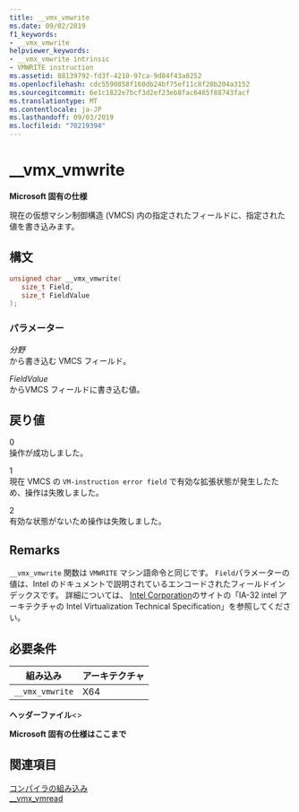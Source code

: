 ```yaml
---
title: __vmx_vmwrite
ms.date: 09/02/2019
f1_keywords:
- __vmx_vmwrite
helpviewer_keywords:
- __vmx_vmwrite intrinsic
- VMWRITE instruction
ms.assetid: 88139792-fd3f-4210-97ca-9d84f43a0252
ms.openlocfilehash: cdc5590858f160db24bf75ef11c8f20b204a3152
ms.sourcegitcommit: 6e1c1822e7bcf3d2ef23eb8fac6465f88743facf
ms.translationtype: MT
ms.contentlocale: ja-JP
ms.lasthandoff: 09/03/2019
ms.locfileid: "70219394"
---
```

# <a name="__vmx_vmwrite"></a>__vmx_vmwrite

**Microsoft 固有の仕様**

現在の仮想マシン制御構造 (VMCS) 内の指定されたフィールドに、指定された値を書き込みます。

## <a name="syntax"></a>構文

```C
unsigned char __vmx_vmwrite(
   size_t Field,
   size_t FieldValue
);
```

### <a name="parameters"></a>パラメーター

*分野*\
から書き込む VMCS フィールド。

*FieldValue*\
からVMCS フィールドに書き込む値。

## <a name="return-value"></a>戻り値

0\
操作が成功しました。

1\
現在 VMCS の `VM-instruction error field` で有効な拡張状態が発生したため、操作は失敗しました。

2\
有効な状態がないため操作は失敗しました。

## <a name="remarks"></a>Remarks

`__vmx_vmwrite` 関数は `VMWRITE` マシン語命令と同じです。 `Field`パラメーターの値は、Intel のドキュメントで説明されているエンコードされたフィールドインデックスです。 詳細については、 [Intel Corporation](https://software.intel.com/articles/intel-sdm)のサイトの「IA-32 intel アーキテクチャの Intel Virtualization Technical Specification」を参照してください。

## <a name="requirements"></a>必要条件

|組み込み|アーキテクチャ|
|---------------|------------------|
|`__vmx_vmwrite`|X64|

**ヘッダーファイル**\<>

**Microsoft 固有の仕様はここまで**

## <a name="see-also"></a>関連項目

[コンパイラの組み込み](../intrinsics/compiler-intrinsics.md)\
[__vmx_vmread](../intrinsics/vmx-vmread.md)
